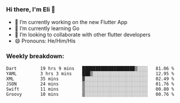 ### Hi there, I'm Eli 👋
- 🔭 I’m currently working on the new Flutter App
- 🌱 I’m currently learning Go
- 🦄 I’m looking to collaborate with other flutter developers
- 😄 Pronouns: He/Him/His

### Weekly breakdown:
<!--START_SECTION:waka-->

```text
Dart         19 hrs 9 mins   ████████████████████▒░░░░   81.06 %
YAML         3 hrs 3 mins    ███▒░░░░░░░░░░░░░░░░░░░░░   12.95 %
XML          35 mins         ▓░░░░░░░░░░░░░░░░░░░░░░░░   02.49 %
JSON         24 mins         ▒░░░░░░░░░░░░░░░░░░░░░░░░   01.76 %
Swift        11 mins         ▒░░░░░░░░░░░░░░░░░░░░░░░░   00.80 %
Groovy       10 mins         ▒░░░░░░░░░░░░░░░░░░░░░░░░   00.76 %
```

<!--END_SECTION:waka-->
